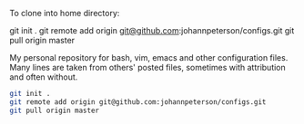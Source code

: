 To clone into home directory:

   git init .
   git remote add origin git@github.com:johannpeterson/configs.git
   git pull origin master


My personal repository for bash, vim, emacs and other configuration files.
Many lines are taken from others' posted files, sometimes with attribution and often without.

```bash
git init .
git remote add origin git@github.com:johannpeterson/configs.git
git pull origin master
```
